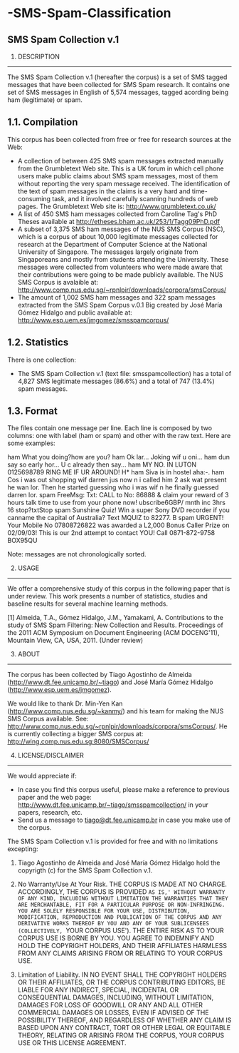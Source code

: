 # -SMS-Spam-Classification
SMS Spam Collection v.1
-------------------------

1. DESCRIPTION
--------------

The SMS Spam Collection v.1 (hereafter the corpus) is a set of SMS tagged messages that have been collected for SMS Spam research. It contains one set of SMS messages in English of 5,574 messages, tagged acording being ham (legitimate) or spam. 

1.1. Compilation
----------------

This corpus has been collected from free or free for research sources at the Web:

- A collection of between 425 SMS spam messages extracted manually from the Grumbletext Web site. This is a UK forum in which cell phone users make public claims about SMS spam messages, most of them without reporting the very spam message received. The identification of the text of spam messages in the claims is a very hard and time-consuming task, and it involved carefully scanning hundreds of web pages. The Grumbletext Web site is: http://www.grumbletext.co.uk/
- A list of 450 SMS ham messages collected from Caroline Tag's PhD Theses available at http://etheses.bham.ac.uk/253/1/Tagg09PhD.pdf
- A subset of 3,375 SMS ham messages of the NUS SMS Corpus (NSC), which is a corpus of about 10,000 legitimate messages collected for research at the Department of Computer Science at the National University of Singapore. The messages largely originate from Singaporeans and mostly from students attending the University. These messages were collected from volunteers who were made aware that their contributions were going to be made publicly available. The NUS SMS Corpus is avalaible at: http://www.comp.nus.edu.sg/~rpnlpir/downloads/corpora/smsCorpus/
- The amount of 1,002 SMS ham messages and 322 spam messages extracted from the SMS Spam Corpus v.0.1 Big created by José María Gómez Hidalgo and public available at: http://www.esp.uem.es/jmgomez/smsspamcorpus/


1.2. Statistics
---------------

There is one collection:

- The SMS Spam Collection v.1 (text file: smsspamcollection) has a total of 4,827 SMS legitimate messages (86.6%) and a total of 747 (13.4%) spam messages.


1.3. Format
-----------

The files contain one message per line. Each line is composed by two columns: one with label (ham or spam) and other with the raw text. Here are some examples:

ham   What you doing?how are you?
ham   Ok lar... Joking wif u oni...
ham   dun say so early hor... U c already then say...
ham   MY NO. IN LUTON 0125698789 RING ME IF UR AROUND! H*
ham   Siva is in hostel aha:-.
ham   Cos i was out shopping wif darren jus now n i called him 2 ask wat present he wan lor. Then he started guessing who i was wif n he finally guessed darren lor.
spam   FreeMsg: Txt: CALL to No: 86888 & claim your reward of 3 hours talk time to use from your phone now! ubscribe6GBP/ mnth inc 3hrs 16 stop?txtStop
spam   Sunshine Quiz! Win a super Sony DVD recorder if you canname the capital of Australia? Text MQUIZ to 82277. B
spam   URGENT! Your Mobile No 07808726822 was awarded a L2,000 Bonus Caller Prize on 02/09/03! This is our 2nd attempt to contact YOU! Call 0871-872-9758 BOX95QU

Note: messages are not chronologically sorted.


2. USAGE
--------

We offer a comprehensive study of this corpus in the following paper that is under review. This work presents a number of statistics, studies and baseline results for several machine learning methods.

[1] Almeida, T.A., Gómez Hidalgo, J.M., Yamakami, A. Contributions to the study of SMS Spam Filtering: New Collection and Results. Proceedings of the 2011 ACM Symposium on Document Engineering (ACM DOCENG'11), Mountain View, CA, USA, 2011. (Under review)


3. ABOUT
--------

The corpus has been collected by Tiago Agostinho de Almeida (http://www.dt.fee.unicamp.br/~tiago) and José María Gómez Hidalgo (http://www.esp.uem.es/jmgomez).

We would like to thank Dr. Min-Yen Kan (http://www.comp.nus.edu.sg/~kanmy/) and his team for making the NUS SMS Corpus available. See: http://www.comp.nus.edu.sg/~rpnlpir/downloads/corpora/smsCorpus/. He is currently collecting a bigger SMS corpus at: http://wing.comp.nus.edu.sg:8080/SMSCorpus/

4. LICENSE/DISCLAIMER
---------------------

We would appreciate if:

- In case you find this corpus useful, please make a reference to previous paper and the web page: http://www.dt.fee.unicamp.br/~tiago/smsspamcollection/ in your papers, research, etc.
- Send us a message to tiago@dt.fee.unicamp.br in case you make use of the corpus.

The SMS Spam Collection v.1 is provided for free and with no limitations excepting:

1. Tiago Agostinho de Almeida and José María Gómez Hidalgo hold the copyrigth (c) for the SMS Spam Collection v.1.

2. No Warranty/Use At Your Risk. THE CORPUS IS MADE AT NO CHARGE. ACCORDINGLY, THE CORPUS IS PROVIDED `AS IS,' WITHOUT WARRANTY OF ANY KIND, INCLUDING WITHOUT LIMITATION THE WARRANTIES THAT THEY ARE MERCHANTABLE, FIT FOR A PARTICULAR PURPOSE OR NON-INFRINGING. YOU ARE SOLELY RESPONSIBLE FOR YOUR USE, DISTRIBUTION, MODIFICATION, REPRODUCTION AND PUBLICATION OF THE CORPUS AND ANY DERIVATIVE WORKS THEREOF BY YOU AND ANY OF YOUR SUBLICENSEES (COLLECTIVELY, `YOUR CORPUS USE'). THE ENTIRE RISK AS TO YOUR CORPUS USE IS BORNE BY YOU. YOU AGREE TO INDEMNIFY AND HOLD THE COPYRIGHT HOLDERS, AND THEIR AFFILIATES HARMLESS FROM ANY CLAIMS ARISING FROM OR RELATING TO YOUR CORPUS USE.

3. Limitation of Liability. IN NO EVENT SHALL THE COPYRIGHT HOLDERS OR THEIR AFFILIATES, OR THE CORPUS CONTRIBUTING EDITORS, BE LIABLE FOR ANY INDIRECT, SPECIAL, INCIDENTAL OR CONSEQUENTIAL DAMAGES, INCLUDING, WITHOUT LIMITATION, DAMAGES FOR LOSS OF GOODWILL OR ANY AND ALL OTHER COMMERCIAL DAMAGES OR LOSSES, EVEN IF ADVISED OF THE POSSIBILITY THEREOF, AND REGARDLESS OF WHETHER ANY CLAIM IS BASED UPON ANY CONTRACT, TORT OR OTHER LEGAL OR EQUITABLE THEORY, RELATING OR ARISING FROM THE CORPUS, YOUR CORPUS USE OR THIS LICENSE AGREEMENT.
